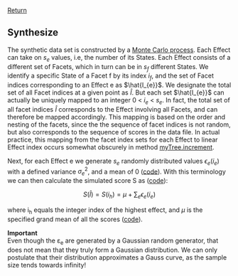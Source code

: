 [Return](professionals.md)
## Synthesize ##
The synthetic data set is constructed by a [Monte Carlo process](https://en.wikipedia.org/wiki/Monte_Carlo_method). Each Effect can take on $s_{e}$ values, i.e, the number of its States. Each Effect consists of a different set of Facets, which in turn can be in $s_{f}$ different States. We identify a specific State of a Facet f by its index $i_{f}$, and the set of Facet indices corresponding to an Effect e as 
$\hat{I_{e}}$. We designate the total set of all Facet indices at a given point as $\hat{I}$.  But each set $\hat{I_{e}}$ can actually be uniquely mapped to an  integer 0 &lt; $i_{e}$ &lt; $s_{e}$.  In fact, the total set of all facet indices $\hat{I}$ corresponds to the Effect involving all Facets, and can therefore be mapped accordingly. This mapping is based on the order and nesting of the facets, since the the sequence of facet indices is not random, but also corresponds to the sequence of scores in the data file. In actual practice, this mapping from the facet index sets for each Effect to linear Effect index occurs somewhat obscurely in method [myTree.increment](../workbench/GS_L/src/model/SampleSizeTree.java#L594).

Next, for each Effect e we generate $s_{e}$ randomly distributed values $\epsilon_{e}(i_{e})$ with a defined variance $\sigma^{2}_{e}$, and a mean of 0 ([code](../workbench/GS_L/src/utilities/constructSimulation.java#L100)). With this terminology we can then calculate the simulated score S as ([code](../workbench/GS_L/src/utilities/constructSimulation.java#L75)):

$$S(\hat{I}) = S(i_{h}) = \mu + \sum_{e}\epsilon_{e}(i_{e})$$

where i<sub>h</sub> equals the integer index of the highest effect, and $\mu$ is the specified grand mean of all the scores ([code](../workbench/GS_L/src/utilities/constructSimulation.java)).

**Important**  
Even though the &epsilon;<sub>e</sub> are generated by a Gaussian random generator, that does not mean that they truly form a Gaussian distribution. We can only postulate that their distribution approximates a Gauss curve, as the sample size tends towards infinity!
